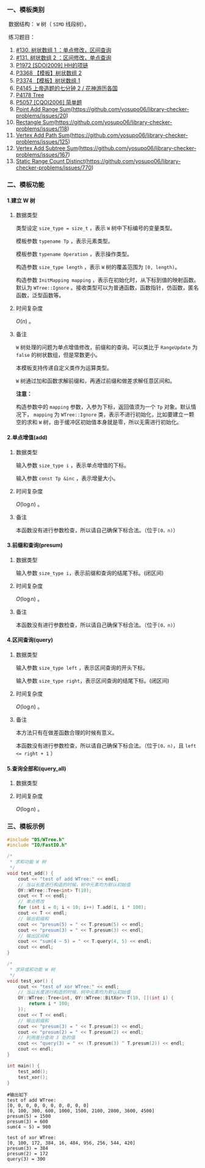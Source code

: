 ### 一、模板类别

​	数据结构： `W` 树（ `SIMD` 线段树）。

​	练习题目：

1. [#130. 树状数组 1 ：单点修改，区间查询](https://loj.ac/p/130)
2. [#131. 树状数组 2 ：区间修改，单点查询](https://loj.ac/p/131)
3. [P1972 [SDOI2009] HH的项链](https://www.luogu.com.cn/problem/P1972)
4. [P3368 【模板】树状数组 2](https://www.luogu.com.cn/problem/P3368)
5. [P3374 【模板】树状数组 1](https://www.luogu.com.cn/problem/P3374)
6. [P4145 上帝造题的七分钟 2 / 花神游历各国](https://www.luogu.com.cn/problem/P4145)
7. [P4178 Tree](https://www.luogu.com.cn/problem/P4178)
8. [P5057 [CQOI2006] 简单题](https://www.luogu.com.cn/problem/P5057)
9. [Point Add Range Sum](https://judge.yosupo.jp/problem/point_add_range_sum)(https://github.com/yosupo06/library-checker-problems/issues/20)
10. [Rectangle Sum](https://judge.yosupo.jp/problem/rectangle_sum)(https://github.com/yosupo06/library-checker-problems/issues/118)
11. [Vertex Add Path Sum](https://judge.yosupo.jp/problem/vertex_add_path_sum)(https://github.com/yosupo06/library-checker-problems/issues/125)
12. [Vertex Add Subtree Sum](https://judge.yosupo.jp/problem/vertex_add_subtree_sum)(https://github.com/yosupo06/library-checker-problems/issues/167)
13. [Static Range Count Distinct](https://judge.yosupo.jp/problem/static_range_count_distinct)(https://github.com/yosupo06/library-checker-problems/issues/770)


### 二、模板功能

#### 1.建立 W 树

1. 数据类型

   类型设定 `size_type = size_t` ，表示 `W` 树中下标编号的变量类型。

   模板参数 `typename Tp` ，表示元素类型。

   模板参数 `typename Operation` ，表示操作类型。

   构造参数 `size_type length` ，表示 `W` 树的覆盖范围为 `[0, length)`。

   构造参数 `InitMapping mapping` ，表示在初始化时，从下标到值的映射函数。默认为 `WTree::Ignore` 。接收类型可以为普通函数，函数指针，仿函数，匿名函数，泛型函数等。

2. 时间复杂度

    $O(n)$ 。

3. 备注

    `W` 树处理的问题为单点增值修改，前缀和的查询。可以类比于 `RangeUpdate` 为 `false` 的树状数组，但是常数更小。

   本模板支持传递自定义类作为运算类型。

    `W` 树通过加和函数求解前缀和，再通过前缀和做差求解任意区间和。

   **注意：**

   构造参数中的 `mapping` 参数，入参为下标，返回值须为一个 `Tp` 对象。默认情况下， `mapping` 为 `WTree::Ignore` 类，表示不进行初始化，比如要建立一颗空的求和 `W` 树，由于缓冲区初始值本身就是零，所以无需进行初始化。

#### 2.单点增值(add)

1. 数据类型

   输入参数 `size_type i​` ，表示单点增值的下标。

   输入参数 `const Tp &inc​` ，表示增量大小。

2. 时间复杂度

   $O(\log n)$ 。

3. 备注

   本函数没有进行参数检查，所以请自己确保下标合法。（位于`[0，n)`）


#### 3.前缀和查询(presum)

1. 数据类型

   输入参数 `size_type i`，表示前缀和查询的结尾下标。(闭区间)

2. 时间复杂度

   $O(\log n)$ 。

3. 备注

   本函数没有进行参数检查，所以请自己确保下标合法。（位于`[0，n)`）


#### 4.区间查询(query)

1. 数据类型

   输入参数 `size_type left​` ，表示区间查询的开头下标。

   输入参数 `size_type right​`，表示区间查询的结尾下标。(闭区间)

2. 时间复杂度

   $O(\log n)$ 。
   
3. 备注

   本方法只有在做差函数合理的时候有意义。

   本函数没有进行参数检查，所以请自己确保下标合法。（位于`[0，n)`，且 `left <= right + 1` ）


#### 5.查询全部和(query_all)

1. 数据类型

2. 时间复杂度

   $O(\log n)$ 。


### 三、模板示例

```c++
#include "DS/WTree.h"
#include "IO/FastIO.h"

/*
 * 求和功能 W 树
 */
void test_add() {
    cout << "test of add WTree:" << endl;
    // 当以长度进行构造的时候，树中元素均为默认初始值
    OY::WTree::Tree<int> T(10);
    cout << T << endl;
    // 单点修改
    for (int i = 0; i < 10; i++) T.add(i, i * 100);
    cout << T << endl;
    // 输出前缀和
    cout << "presum(5) = " << T.presum(5) << endl;
    cout << "presum(3) = " << T.presum(3) << endl;
    // 输出区间和
    cout << "sum(4 ~ 5) = " << T.query(4, 5) << endl;
    cout << endl;
}

/*
 * 求异或和功能 W 树
 */
void test_xor() {
    cout << "test of xor WTree:" << endl;
    // 当以长度进行构造的时候，树中元素均为默认初始值
    OY::WTree::Tree<int, OY::WTree::BitXor> T(10, [](int i) {
        return i * 100;
    });
    cout << T << endl;
    // 输出前缀和
    cout << "presum(3) = " << T.presum(3) << endl;
    cout << "presum(2) = " << T.presum(2) << endl;
    // 利用差分查询 3 处的值
    cout << "query(3) = " << (T.presum(3) ^ T.presum(2)) << endl;
    cout << endl;
}

int main() {
    test_add();
    test_xor();
}
```

```
#输出如下
test of add WTree:
[0, 0, 0, 0, 0, 0, 0, 0, 0, 0]
[0, 100, 300, 600, 1000, 1500, 2100, 2800, 3600, 4500]
presum(5) = 1500
presum(3) = 600
sum(4 ~ 5) = 900

test of xor WTree:
[0, 100, 172, 384, 16, 484, 956, 256, 544, 420]
presum(3) = 384
presum(2) = 172
query(3) = 300


```

